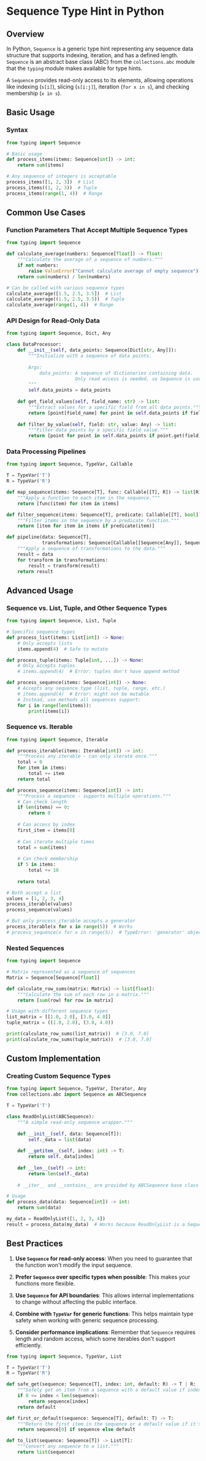 # Sequence Type Hint in Python

## Overview
In Python, `Sequence` is a generic type hint representing any sequence data structure that supports indexing, iteration, and has a defined length. `Sequence` is an abstract base class (ABC) from the `collections.abc` module that the `typing` module makes available for type hints.

A `Sequence` provides read-only access to its elements, allowing operations like indexing (`s[i]`), slicing (`s[i:j]`), iteration (`for x in s`), and checking membership (`x in s`).

## Basic Usage
### Syntax
```python
from typing import Sequence

# Basic usage
def process_items(items: Sequence[int]) -> int:
    return sum(items)

# Any sequence of integers is acceptable
process_items([1, 2, 3])  # List
process_items((1, 2, 3))  # Tuple
process_items(range(1, 4))  # Range
```

## Common Use Cases
### Function Parameters That Accept Multiple Sequence Types
```python
from typing import Sequence

def calculate_average(numbers: Sequence[float]) -> float:
    """Calculate the average of a sequence of numbers."""
    if not numbers:
        raise ValueError("Cannot calculate average of empty sequence")
    return sum(numbers) / len(numbers)

# Can be called with various sequence types
calculate_average([1.5, 2.5, 3.5])  # List
calculate_average((1.5, 2.5, 3.5))  # Tuple
calculate_average(range(1, 4))  # Range
```

### API Design for Read-Only Data
```python
from typing import Sequence, Dict, Any

class DataProcessor:
    def __init__(self, data_points: Sequence[Dict[str, Any]]):
        """Initialize with a sequence of data points.
        
        Args:
            data_points: A sequence of dictionaries containing data.
                         Only read access is needed, so Sequence is used.
        """
        self.data_points = data_points
    
    def get_field_values(self, field_name: str) -> list:
        """Extract values for a specific field from all data points."""
        return [point[field_name] for point in self.data_points if field_name in point]
    
    def filter_by_value(self, field: str, value: Any) -> list:
        """Filter data points by a specific field value."""
        return [point for point in self.data_points if point.get(field) == value]
```

### Data Processing Pipelines
```python
from typing import Sequence, TypeVar, Callable

T = TypeVar('T')
R = TypeVar('R')

def map_sequence(items: Sequence[T], func: Callable[[T], R]) -> list[R]:
    """Apply a function to each item in the sequence."""
    return [func(item) for item in items]

def filter_sequence(items: Sequence[T], predicate: Callable[[T], bool]) -> list[T]:
    """Filter items in the sequence by a predicate function."""
    return [item for item in items if predicate(item)]

def pipeline(data: Sequence[T], 
             transformations: Sequence[Callable[[Sequence[Any]], Sequence[Any]]]) -> Sequence[Any]:
    """Apply a sequence of transformations to the data."""
    result = data
    for transform in transformations:
        result = transform(result)
    return result
```

## Advanced Usage
### Sequence vs. List, Tuple, and Other Sequence Types
```python
from typing import Sequence, List, Tuple

# Specific sequence types
def process_list(items: List[int]) -> None:
    # Only accepts lists
    items.append(4)  # Safe to mutate

def process_tuple(items: Tuple[int, ...]) -> None:
    # Only accepts tuples
    # items.append(4)  # Error: tuples don't have append method

def process_sequence(items: Sequence[int]) -> None:
    # Accepts any sequence type (list, tuple, range, etc.)
    # items.append(4)  # Error: might not be mutable
    # Instead, use methods all sequences support:
    for i in range(len(items)):
        print(items[i])
```

### Sequence vs. Iterable
```python
from typing import Sequence, Iterable

def process_iterable(items: Iterable[int]) -> int:
    """Process any iterable - can only iterate once."""
    total = 0
    for item in items:
        total += item
    return total

def process_sequence(items: Sequence[int]) -> int:
    """Process a sequence - supports multiple operations."""
    # Can check length
    if len(items) == 0:
        return 0
    
    # Can access by index
    first_item = items[0]
    
    # Can iterate multiple times
    total = sum(items)
    
    # Can check membership
    if 5 in items:
        total += 10
        
    return total

# Both accept a list
values = [1, 2, 3, 4]
process_iterable(values)
process_sequence(values)

# But only process_iterable accepts a generator
process_iterable(x for x in range(5))  # Works
# process_sequence(x for x in range(5))  # TypeError: 'generator' object has no attribute '__len__'
```

### Nested Sequences
```python
from typing import Sequence

# Matrix represented as a sequence of sequences
Matrix = Sequence[Sequence[float]]

def calculate_row_sums(matrix: Matrix) -> list[float]:
    """Calculate the sum of each row in a matrix."""
    return [sum(row) for row in matrix]

# Usage with different sequence types
list_matrix = [[1.0, 2.0], [3.0, 4.0]]
tuple_matrix = ((1.0, 2.0), (3.0, 4.0))

print(calculate_row_sums(list_matrix))  # [3.0, 7.0]
print(calculate_row_sums(tuple_matrix))  # [3.0, 7.0]
```

## Custom Implementation
### Creating Custom Sequence Types
```python
from typing import Sequence, TypeVar, Iterator, Any
from collections.abc import Sequence as ABCSequence

T = TypeVar('T')

class ReadOnlyList(ABCSequence):
    """A simple read-only sequence wrapper."""
    
    def __init__(self, data: Sequence[T]):
        self._data = list(data)
    
    def __getitem__(self, index: int) -> T:
        return self._data[index]
    
    def __len__(self) -> int:
        return len(self._data)
    
    # __iter__ and __contains__ are provided by ABCSequence base class

# Usage
def process_data(data: Sequence[int]) -> int:
    return sum(data)

my_data = ReadOnlyList([1, 2, 3, 4])
result = process_data(my_data)  # Works because ReadOnlyList is a Sequence
```

## Best Practices
1. **Use `Sequence` for read-only access**: When you need to guarantee that the function won't modify the input sequence.

2. **Prefer `Sequence` over specific types when possible**: This makes your functions more flexible.

3. **Use `Sequence` for API boundaries**: This allows internal implementations to change without affecting the public interface.

4. **Combine with `TypeVar` for generic functions**: This helps maintain type safety when working with generic sequence processing.

5. **Consider performance implications**: Remember that `Sequence` requires length and random access, which some iterables don't support efficiently.

```python
from typing import Sequence, TypeVar, List

T = TypeVar('T')
R = TypeVar('R')

def safe_get(sequence: Sequence[T], index: int, default: R) -> T | R:
    """Safely get an item from a sequence with a default value if index is out of range."""
    if 0 <= index < len(sequence):
        return sequence[index]
    return default

def first_or_default(sequence: Sequence[T], default: T) -> T:
    """Return the first item in the sequence or a default value if it's empty."""
    return sequence[0] if sequence else default

def to_list(sequence: Sequence[T]) -> List[T]:
    """Convert any sequence to a list."""
    return list(sequence)
```
